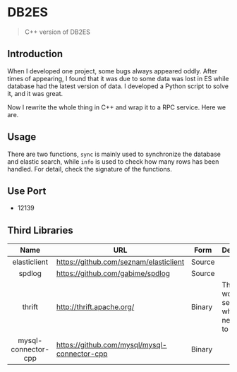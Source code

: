 # DB2ES
> C++ version of DB2ES


## Introduction
When I developed one project, some bugs always appeared oddly. After times of appearing, I found that it was due to some
data was lost in ES while database had the latest version of data. I developed a Python script to solve it, and it was great.

Now I rewrite the whole thing in C++ and wrap it to a RPC service. Here we are.

## Usage

There are two functions, `sync` is mainly used to synchronize the database and elastic search, while `info` is used to check 
how many rows has been handled. For detail, check the signature of the functions.


## Use Port
- 12139

## Third Libraries

| Name | URL | Form | Description |
|:-----:|------| ------| ---------|
|elasticlient |https://github.com/seznam/elasticlient| Source| |
|spdlog| https://github.com/gabime/spdlog| Source| |
|thrift| http://thrift.apache.org/| Binary| This project works as a service, which needs rpc to invoke|
|mysql-connector-cpp| https://github.com/mysql/mysql-connector-cpp| Binary| |


